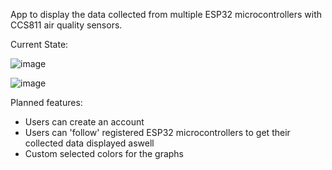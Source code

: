 App to display the data collected from multiple
ESP32 microcontrollers with CCS811 air quality sensors.

Current State:

![image](https://user-images.githubusercontent.com/51988056/178097361-4e3efe77-8fac-4eea-a662-f2d84a3a79ef.png)

![image](https://user-images.githubusercontent.com/51988056/178097384-9533d565-5ca5-4729-92f0-cf53ae3762ba.png)


Planned features:
- Users can create an account
- Users can 'follow' registered ESP32 microcontrollers to get their collected data displayed aswell
- Custom selected colors for the graphs
